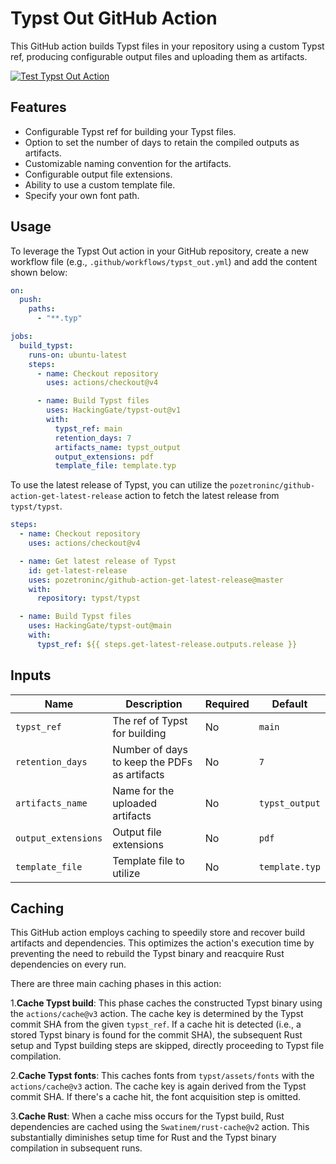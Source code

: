 # Typst Out GitHub Action

This GitHub action builds Typst files in your repository using a custom Typst ref, producing configurable output files and uploading them as artifacts.

[![Test Typst Out Action](https://github.com/HackingGate/typst-out/actions/workflows/test_typst_out_action.yml/badge.svg)](https://github.com/HackingGate/typst-out/actions/workflows/test_typst_out_action.yml)

## Features

- Configurable Typst ref for building your Typst files.
- Option to set the number of days to retain the compiled outputs as artifacts.
- Customizable naming convention for the artifacts.
- Configurable output file extensions.
- Ability to use a custom template file.
- Specify your own font path.

## Usage

To leverage the Typst Out action in your GitHub repository, create a new workflow file (e.g., `.github/workflows/typst_out.yml`) and add the content shown below:

```yaml
on:
  push:
    paths:
      - "**.typ"

jobs:
  build_typst:
    runs-on: ubuntu-latest
    steps:
      - name: Checkout repository
        uses: actions/checkout@v4

      - name: Build Typst files
        uses: HackingGate/typst-out@v1
        with:
          typst_ref: main
          retention_days: 7
          artifacts_name: typst_output
          output_extensions: pdf
          template_file: template.typ
```

To use the latest release of Typst, you can utilize the `pozetroninc/github-action-get-latest-release` action to fetch the latest release from `typst/typst`.

```yaml
steps:
  - name: Checkout repository
    uses: actions/checkout@v4

  - name: Get latest release of Typst
    id: get-latest-release
    uses: pozetroninc/github-action-get-latest-release@master
    with:
      repository: typst/typst

  - name: Build Typst files
    uses: HackingGate/typst-out@main
    with:
      typst_ref: ${{ steps.get-latest-release.outputs.release }}
```

## Inputs

| Name                | Description                                  | Required | Default        |
| ------------------- | -------------------------------------------- | -------- | -------------- |
| `typst_ref`         | The ref of Typst for building                | No       | `main`         |
| `retention_days`    | Number of days to keep the PDFs as artifacts | No       | `7`            |
| `artifacts_name`    | Name for the uploaded artifacts              | No       | `typst_output` |
| `output_extensions` | Output file extensions                       | No       | `pdf`          |
| `template_file`     | Template file to utilize                     | No       | `template.typ` |

## Caching

This GitHub action employs caching to speedily store and recover build artifacts and dependencies. This optimizes the action's execution time by preventing the need to rebuild the Typst binary and reacquire Rust dependencies on every run.

There are three main caching phases in this action:

1.**Cache Typst build**: This phase caches the constructed Typst binary using the `actions/cache@v3` action. The cache key is determined by the Typst commit SHA from the given `typst_ref`. If a cache hit is detected (i.e., a stored Typst binary is found for the commit SHA), the subsequent Rust setup and Typst building steps are skipped, directly proceeding to Typst file compilation.

2.**Cache Typst fonts**: This caches fonts from `typst/assets/fonts` with the `actions/cache@v3` action. The cache key is again derived from the Typst commit SHA. If there's a cache hit, the font acquisition step is omitted.

3.**Cache Rust**: When a cache miss occurs for the Typst build, Rust dependencies are cached using the `Swatinem/rust-cache@v2` action. This substantially diminishes setup time for Rust and the Typst binary compilation in subsequent runs.
